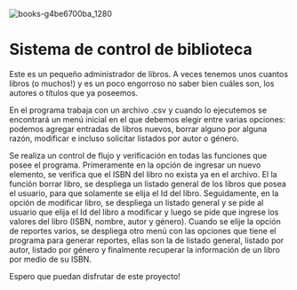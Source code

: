 ![books-g4be6700ba_1280](https://user-images.githubusercontent.com/107430928/182972258-add20013-a605-4eb2-a85b-c94a984a3e5a.jpg)
# Sistema de control de biblioteca

Este es un pequeño administrador de libros. A veces tenemos unos cuantos libros (o muchos!) y es un poco engorroso no saber bien cuáles son, los autores o títulos que ya poseemos.

En el programa trabaja con un archivo .csv y cuando lo ejecutemos se encontrará un menú inicial en el que debemos elegir entre varias opciones: podemos agregar entradas de libros nuevos, borrar alguno por alguna razón, modificar e incluso solicitar listados por autor o género.

Se realiza un control de flujo y verificación en todas las funciones que posee el programa. Primeramente en la opción de ingresar un nuevo elemento, se verifica que el ISBN del libro no exista ya en el archivo. El la función borrar libro, se despliega un listado general de los libros que posea el usuario, para que solamente se elija el Id del libro. Seguidamente, en la opción de modificar libro, se despliega un listado general y se pide al usuario que elija el Id del libro a modificar y luego se pide que ingrese los valores del libro (ISBN, nombre, autor y género). Cuando se elije la opción de reportes varios, se despliega otro menú con las opciones que tiene el programa para generar reportes, ellas son la de listado general, listado por autor, listado por género y finalmente recuperar la información de un libro por medio de su ISBN.

Espero que puedan disfrutar de este proyecto!

